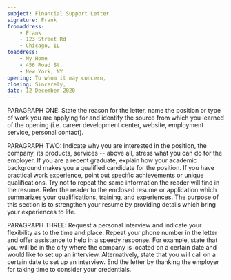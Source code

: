 ```yaml
---
subject: Financial Support Letter
signature: Frank
fromaddress:
    - Frank
    - 123 Street Rd
    - Chicago, IL
toaddress:
    - My Home
    - 456 Road St.
    - New York, NY
opening: To whom it may concern,
closing: Sincerely,
date: 12 December 2020
---
```


PARAGRAPH ONE: State the reason for the letter, name the position or type of work you are applying for and identify the source from which you learned of the opening (i.e. career development center, website, employment service, personal contact).

PARAGRAPH TWO: Indicate why you are interested in the position, the company, its products, services -- above all, stress what you can do for the employer. If you are a recent graduate, explain how your academic background makes you a qualified candidate for the position. If you have practical work experience, point out specific achievements or unique qualifications. Try not to repeat the same information the reader will find in the resume. Refer the reader to the enclosed resume or application which summarizes your qualifications, training, and experiences. The purpose of this section is to strengthen your resume by providing details which bring your experiences to life.

PARAGRAPH THREE: Request a personal interview and indicate your flexibility as to the time and place. Repeat your phone number in the letter and offer assistance to help in a speedy response. For example, state that you will be in the city where the company is located on a certain date and would like to set up an interview. Alternatively, state that you will call on a certain date to set up an interview. End the letter by thanking the employer for taking time to consider your credentials.